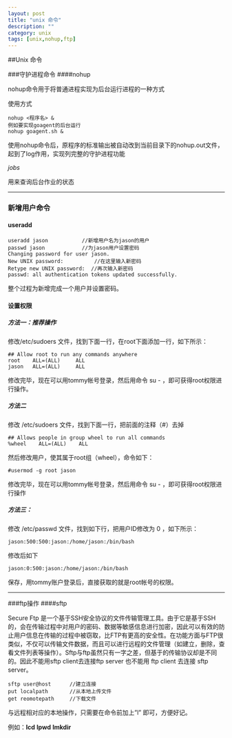 ```yaml
---
layout: post
title: "unix 命令"
description: ""
category: unix
tags: [unix,nohup,ftp]
---
```



##Unix 命令


###守护进程命令
####nohup

nohup命令用于将普通进程实现为后台运行进程的一种方式

使用方式

	nohup <程序名> &
	例如要实现goagent的后台运行
	nohup goagent.sh &
 
使用nohup命令后，原程序的标准输出被自动改到当前目录下的nohup.out文件，起到了log作用，实现列完整的守护进程功能


*jobs*

用来查询后台作业的状态

---

### 新增用户命令
#### useradd

	useradd jason			//新增用户名为jason的用户
	passwd jason			//为jason用户设置密码
	Changing password for user jason.
	New UNIX password:     		//在这里输入新密码
	Retype new UNIX password:  //再次输入新密码
	passwd: all authentication tokens updated successfully.
	
整个过程为新增完成一个用户并设置密码。
#### 设置权限

##### 方法一：推荐操作

修改/etc/sudoers 文件，找到下面一行，在root下面添加一行，如下所示：

	## Allow root to run any commands anywhere
	root    ALL=(ALL)     ALL
	jason   ALL=(ALL)     ALL
	
修改完毕，现在可以用tommy帐号登录，然后用命令 su - ，即可获得root权限进行操作。

##### 方法二

修改 /etc/sudoers 文件，找到下面一行，把前面的注释（#）去掉

	## Allows people in group wheel to run all commands
	%wheel    ALL=(ALL)    ALL

然后修改用户，使其属于root组（wheel），命令如下：

	#usermod -g root jason

修改完毕，现在可以用tommy帐号登录，然后用命令 su - ，即可获得root权限进行操作

##### 方法三：

修改 /etc/passwd 文件，找到如下行，把用户ID修改为 0 ，如下所示：

	jason:500:500:jason:/home/jason:/bin/bash

修改后如下

	jason:0:500:jason:/home/jason:/bin/bash

保存，用tommy账户登录后，直接获取的就是root帐号的权限。


---

###ftp操作
####sftp

Secure Ftp 是一个基于SSH安全协议的文件传输管理工具。由于它是基于SSH的，会在传输过程中对用户的密码、数据等敏感信息进行加密，因此可以有效的防止用户信息在传输的过程中被窃取，比FTP有更高的安全性。在功能方面与FTP很类似，不仅可以传输文件数据，而且可以进行远程的文件管理（如建立，删除，查看文件列表等操作）。Sftp与ftp虽然只有一字之差，但基于的传输协议却是不同的。因此不能用sftp client去连接ftp server 也不能用 ftp client 去连接 sftp server。

	sftp user@host		//建立连接
	put localpath		//从本地上传文件		
	get reomotepath		//下载文件
	
与远程相对应的本地操作，只需要在命令前加上”l” 即可，方便好记。

例如：**lcd** **lpwd** **lmkdir**





